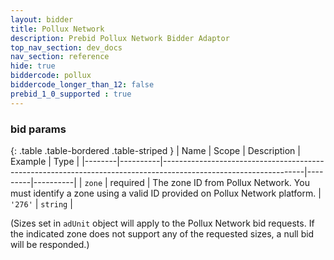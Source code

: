 ```yaml
---
layout: bidder
title: Pollux Network
description: Prebid Pollux Network Bidder Adaptor
top_nav_section: dev_docs
nav_section: reference
hide: true
biddercode: pollux
biddercode_longer_than_12: false
prebid_1_0_supported : true
---
```



### bid params

{: .table .table-bordered .table-striped }
| Name   | Scope    | Description                                                                                                     | Example | Type     |
|--------|----------|-----------------------------------------------------------------------------------------------------------------|---------|----------|
| `zone` | required | The zone ID from Pollux Network. You must identify a zone using a valid ID provided on Pollux Network platform. | `'276'` | `string` |

(Sizes set in `adUnit` object will apply to the Pollux Network bid requests. If the indicated zone does not support any of the requested sizes, a null bid will be responded.)
